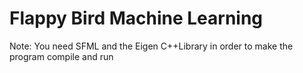 # Flappy Bird Machine Learning
Note: You need SFML and the Eigen C++Library in order to make the program compile and run
